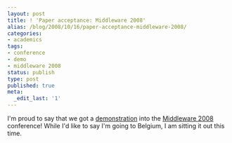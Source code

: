 ```yaml
---
layout: post
title: ! 'Paper acceptance: Middleware 2008'
alias: /blog/2008/10/16/paper-acceptance-middleware-2008/
categories:
- academics
tags:
- conference
- demo
- middleware 2008
status: publish
type: post
published: true
meta:
  _edit_last: '1'
---
```

I'm proud to say that we got a <a title="Demo proposal" href="https://mpc.ece.utexas.edu/Papers/TR-UTEDGE-2008-013.pdf" target="_blank">demonstration</a> into the <a title="Middleware 2008 official page" href="https://middleware2008.cs.kuleuven.be/" target="_blank">Middleware 2008</a> conference! While I'd like to say I'm going to Belgium, I am sitting it out this time.
